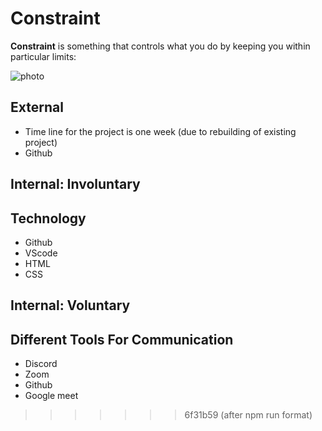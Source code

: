 # Constraint

**Constraint** is something that controls what you do by keeping you within
particular limits:

![photo](/All-About-Trees-Group-3/assets/triple.png)

## External

- Time line for the project is one week (due to rebuilding of existing project)
- Github

## Internal: Involuntary

## Technology

- Github
- VScode
- HTML
- CSS

## Internal: Voluntary

## Different Tools For Communication

- Discord
- Zoom
- Github
- Google meet

<!--
  Constraints that we  decided to help finish our project. They may include:
  - Share ideas and scope of work
  - planning all steps for coding review
  - the number of hours we want to spend working
  - and discussing over project step by step
  - now we have Google meeting twice a day for detailed working
-->

> > > > > > > 6f31b59 (after npm run format)
